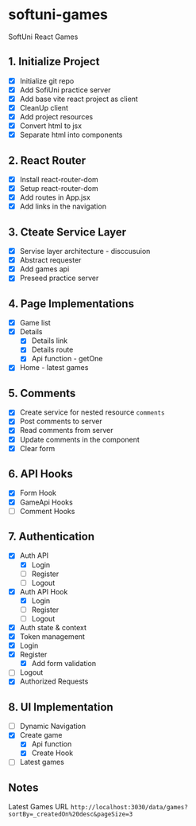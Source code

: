 # softuni-games

SoftUni React Games

## 1. Initialize Project

- [x] Initialize git repo
- [x] Add SofiUni practice server
- [x] Add base vite react project as client
- [x] CleanUp client
- [x] Add project resources
- [x] Convert html to jsx
- [x] Separate html into components

## 2. React Router
- [x] Install react-router-dom  
- [x] Setup react-router-dom
- [x] Add routes in App.jsx
- [x] Add links in the navigation
  
## 3. Cteate Service Layer
- [x] Servise layer architecture - disccusuion
- [x] Abstract requester
- [x] Add games api
- [x] Preseed practice server

## 4. Page Implementations
- [x] Game list
- [x] Details
  - [x] Details link
  - [x] Details route
  - [x] Api function - getOne
- [x] Home - latest games

## 5. Comments
- [x] Create service for nested resource `comments`
- [x] Post comments to server
- [x] Read comments from server
- [x] Update comments in the component
- [x] Clear form

## 6. API Hooks
- [x] Form Hook
- [x] GameApi Hooks
- [ ] Comment Hooks

## 7. Authentication
- [x] Auth API
  - [x] Login  
  - [ ] Register
  - [ ] Logout
- [x] Auth API Hook
  - [x] Login
  - [ ] Register
  - [ ] Logout
- [x] Auth state & context
- [x] Token management
- [x] Login
- [x] Register
  - [x] Add form validation
- [ ] Logout
- [x] Authorized Requests

## 8. UI Implementation
- [ ] Dynamic Navigation
- [x] Create game
  - [x] Api function
  - [x] Create Hook
- [ ] Latest games

## Notes
Latest Games URL `http://localhost:3030/data/games?sortBy=_createdOn%20desc&pageSize=3`

